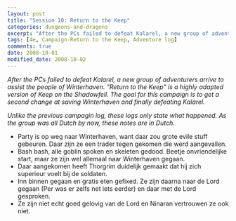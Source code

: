 ```yaml
---
layout: post
title: "Session 10: Return to the Keep"
categories: dungeons-and-dragons
excerpt: "After the PCs failed to defeat Kalarel, a new group of adventurers arrive to assist the people of Winterhaven."
tags: [4e, Campaign-Return to the Keep, Adventure log]
comments: true
date: 2008-10-01
modified_date: 2008-10-02
---
```


*After the PCs failed to defeat Kalarel, a new group of adventurers arrive to assist the people of Winterhaven. "Return to the Keep" is a highly adapted version of Keep on the Shadowfell. The goal for this campaign is to get a second change at saving Winterhaven and finally defeating Kalarel.*

*Unlike the previous campagin log, these logs only state what happened. As the group was all Dutch by now, these notes are in Dutch.*

* Party is op weg naar Winterhaven, want daar zou grote evile stuff gebeuren. Daar zijn ze een  trader tegen gekomen die werd aangevallen.
* Bash bash, alle goblin spoken en skeleten gedood. Beetje onvriendelijke start, maar ze zijn wel allemaal naar Winterhaven gegaan.
* Daar aangekomen heeft Thorgrim duidelijk gemaakt dat hij zich superieur voelt bij de soldaten.
* Inn binnen gegaan en gratis eten gefixed. Ze zijn daarna naar de Lord gegaan (Per was er zelfs net iets eerder) en daar met de Lord gesproken.
* Ze zijn niet echt goed gelovig van de Lord en Ninaran vertrouwen ze ook niet.
